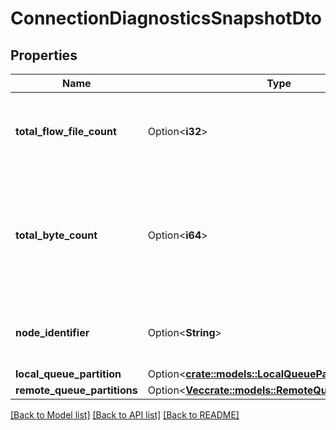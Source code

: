 # ConnectionDiagnosticsSnapshotDto

## Properties

Name | Type | Description | Notes
------------ | ------------- | ------------- | -------------
**total_flow_file_count** | Option<**i32**> | Total number of FlowFiles owned by the Connection | [optional]
**total_byte_count** | Option<**i64**> | Total number of bytes that make up the content for the FlowFiles owned by this Connection | [optional]
**node_identifier** | Option<**String**> | The Node Identifier that this information pertains to | [optional]
**local_queue_partition** | Option<[**crate::models::LocalQueuePartitionDto**](LocalQueuePartitionDTO.md)> |  | [optional]
**remote_queue_partitions** | Option<[**Vec<crate::models::RemoteQueuePartitionDto>**](RemoteQueuePartitionDTO.md)> |  | [optional]

[[Back to Model list]](../README.md#documentation-for-models) [[Back to API list]](../README.md#documentation-for-api-endpoints) [[Back to README]](../README.md)


